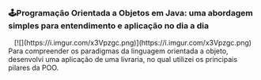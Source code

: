 ### 🕹Programação Orientada a Objetos em Java: uma abordagem simples para entendimento e aplicação no dia a dia

<center>
[![](https://i.imgur.com/x3Vpzgc.png)](https://i.imgur.com/x3Vpzgc.png)
</center>
Para compreender os paradigmas da linguagem orientada a objeto, desenvolvi uma aplicação de uma livraria, no qual utilizei os principais pilares da POO.
